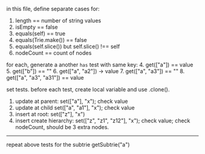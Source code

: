 in this file, define separate cases for:

1. length == number of string values
2. isEmpty == false
3. equals(self) == true
4. equals(Trie.make()) == false
5. equals(self.slice()) but self.slice() !== self
6. nodeCount == count of nodes

for each, generate a another `has` test with same key: 4. get(["a"]) == value 5. get(["b"]) == "" 6. get(["a", "a2"]) -> value 7. get(["a", "a3"]) == "" 8. get(["a", "a3", "a31"]) == value

set tests. before each test, create local variable and use .clone().

1. update at parent: set(["a"], "x"); check value
2. update at child set(["a", "a1"], "x"); check value
3. insert at root: set(["z"], "x")
4. insert create hierarchy: set(["z", "z1", "z12"], "x"); check value; check nodeCount, should be 3 extra nodes.

---

repeat above tests for the subtrie getSubtrie("a")
